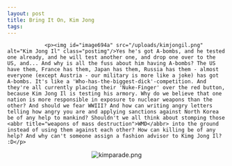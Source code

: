 ```yaml
---
layout: post
title: Bring It On, Kim Jong
tags:
---
```



                <p><img id="image694a" src="/uploads/kimjongil.png" alt="Kim Jong Il" class="postimg"/>Yes he's got A-bombs, and he tested one already, and he will test another one, and drop one over to the US, and... And why is all the fuss about him having A-bombs? The US have them, France has them, Japan has them, Russia has them - almost everyone (except Austria - our military is more like a joke) has got A-bombs. It's like a 'Who-has-the-biggest-dick'-competition. And they're all currently placing their 'Nuke-Finger' over the red button, because Kim Jong Il is testing his armory. Why do we believe that one nation is more responsible in exposure to nuclear weapons than the other? And should we fear WWIII? And how can writing angry letters telling how angry you are and applying sanctions against North Korea be of any help to mankind? Shouldn't we all think about stomping those <abbr title="weapons of mass destruction">WMD</abbr> into the ground instead of using them against each other? How can killing be of any help? And why can't someone assign a fashion advisor to Kimg Jong Il? :D</p>
<div style="text-align: center;"><img id="image775" src="/uploads/kimparade.png" alt="kimparade.png" /></div>
